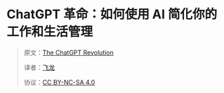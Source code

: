 # ChatGPT 革命：如何使用 AI 简化你的工作和生活管理

> 原文：[The ChatGPT Revolution](https://annas-archive.org/md5/225e7efbe2f28f1c7e9c75c868d3816a)
> 
> 译者：[飞龙](https://github.com/wizardforcel)
> 
> 协议：[CC BY-NC-SA 4.0](https://creativecommons.org/licenses/by-nc-sa/4.0/)